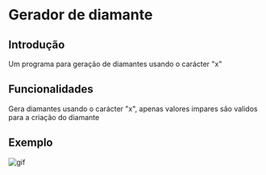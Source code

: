 # Gerador de diamante
## Introdução
Um programa para geração de diamantes usando o carácter "x"

## Funcionalidades
Gera diamantes usando o carácter "x", apenas valores impares são validos para a criação do diamante

## Exemplo

![gif](https://media2.giphy.com/media/v1.Y2lkPTc5MGI3NjExYWQ1bjlmejJ6ZWN4NGFoaXZzeHVnaDl0Zm1xcmRzOWp3OGs1cmlmdSZlcD12MV9pbnRlcm5hbF9naWZfYnlfaWQmY3Q9Zw/QtR8wAvm7sPPgobYJj/giphy.gif)
